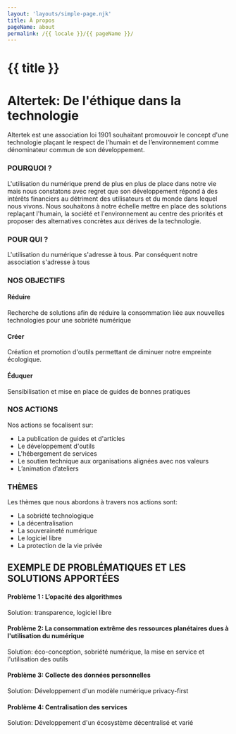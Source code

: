 ```yaml
---
layout: 'layouts/simple-page.njk'
title: À propos
pageName: about
permalink: /{{ locale }}/{{ pageName }}/
---
```


# {{ title }}

# Altertek: De l'éthique dans la technologie

Altertek est une association loi 1901 souhaitant promouvoir le concept d'une technologie plaçant le respect de l'humain et de l’environnement comme dénominateur commun de son développement.

### POURQUOI ?

L'utilisation du numérique prend de plus en plus de place dans notre vie mais nous constatons avec regret que son développement répond à des intérêts financiers au détriment des utilisateurs et du monde dans lequel nous vivons.
Nous souhaitons à notre échelle mettre en place des solutions replaçant l'humain, la société et l'environnement au centre des priorités et proposer des alternatives concrètes aux dérives de la technologie.

### POUR QUI ?

 L'utilisation du numérique s'adresse à tous. Par conséquent notre association s'adresse à tous

### NOS OBJECTIFS

#### Réduire

Recherche de solutions afin de réduire la consommation liée aux nouvelles technologies pour une sobriété numérique

#### Créer

Création et promotion d'outils permettant de diminuer notre empreinte écologique.

#### Éduquer

Sensibilisation et mise en place de guides de bonnes pratiques

### NOS ACTIONS

Nos actions se focalisent sur:
- La publication de guides et d'articles
- Le développement d'outils
- L'hébergement de services
- Le soutien technique aux organisations alignées avec nos valeurs
- L’animation d’ateliers

### THÈMES

Les thèmes que nous abordons à travers nos actions sont:
- La sobriété technologique
- La décentralisation
- La souveraineté numérique
- Le logiciel libre
- La protection de la vie privée

## EXEMPLE DE PROBLÉMATIQUES ET LES SOLUTIONS APPORTÉES

#### Problème 1 : L’opacité des algorithmes
Solution: transparence, logiciel libre

#### Problème 2: La consommation extrême des ressources planétaires dues à l'utilisation du numérique
Solution: éco-conception, sobriété numérique, la mise en service et l'utilisation des outils

#### Problème 3: Collecte des données personnelles
Solution: Développement d'un modèle numérique privacy-first

#### Problème 4: Centralisation des services
Solution: Développement d'un écosystème décentralisé et varié
